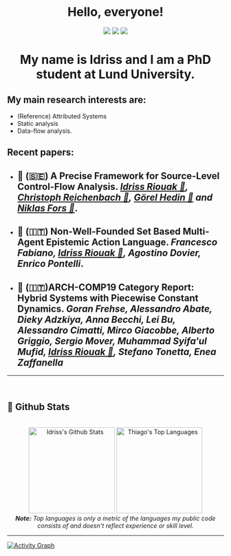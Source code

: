 <h1 align="center">
  Hello, everyone!
</h1>

<p align="center">   
  <a href="mailto:idriss.riouak@cs.lth.se" target="_blank"><img src="https://img.shields.io/badge/-Email-0D1117?style=for-the-badge&logo=gmail&logoColor=F0DB4F"></a>
  <a href="https://www.linkedin.com/in/idriss-riouak/" target="_blank"><img src="https://img.shields.io/badge/-LinkedIn-0D1117?style=for-the-badge&logo=linkedin&logoColor=F0DB4F"></a> 
  <a href="https://www.instagram.com/hydro.it.se" target="_blank"><img src="https://img.shields.io/badge/-Instagram-0D1117?style=for-the-badge&logo=instagram&logoColor=F0DB4F"></a>
</p>

<h1 align="center">
My name is Idriss and I am a PhD student at Lund University. 
</h1>

## My main research interests are:


* (Reference) Attributed Systems
* Static analysis
* Data-flow analysis.

<h2> Recent papers:</h2>

* ## 📄 (🇸🇪) A Precise Framework for Source-Level Control-Flow Analysis. _[Idriss Riouak 🔗](https://github.com/IdrissRio), [Christoph Reichenbach 🔗](https://creichen.net), [Görel Hedin 🔗](https://cs.lth.se/gorel-hedin/) and [Niklas Fors 🔗](https://portal.research.lu.se/portal/en/persons/niklas-fors(c1e9efdd-5891-45ec-aa9d-87b8fb7f3dbc).html)_.


* ## 📄 (🇮🇹) Non-Well-Founded Set Based Multi-Agent Epistemic Action Language. _Francesco Fabiano,  [Idriss Riouak 🔗](https://github.com/IdrissRio), Agostino Dovier, Enrico Pontelli_.

* ## 📄 (🇮🇹)ARCH-COMP19 Category Report: Hybrid Systems with Piecewise Constant Dynamics. _Goran Frehse, Alessandro Abate, Dieky Adzkiya, Anna Becchi, Lei Bu, Alessandro Cimatti, Mirco Giacobbe, Alberto Griggio, Sergio Mover, Muhammad Syifa'ul Mufid,  [Idriss Riouak 🔗](https://github.com/IdrissRio), Stefano Tonetta, Enea Zaffanella_

---



<br/>


<h2>📃 Github Stats</h2>

<br/>

<div>

  <div align="center">
    <a href="#"><img alt="Idriss's Github Stats" src="https://github-readme-stats.vercel.app/api?username=idrissrio&show_icons=true&include_all_commits=true&count_private=true&theme=react&hide_border=true&bg_color=0D1117&title_color=F0DB4F&icon_color=F0DB4F" height="200"/></a>
    <a href="#"><img alt="Thiago's Top Languages" src="https://github-readme-stats.vercel.app/api/top-langs/?username=idrissrio&langs_count=10&layout=compact&theme=react&hide_border=true&bg_color=0D1117&title_color=F0DB4F&icon_color=F0DB4F" height="200"/></a>
    <br/>
    <i><b>Note:</b> Top languages is only a metric of the languages my public code consists of and doesn't reflect experience or skill level.</i>
  </div>

  <hr/>

  <div>
    <a href="#"><img alt="Activity Graph" src="https://activity-graph.herokuapp.com/graph?username=idrissrio&custom_title=Contribution%20Graph&bg_color=0D1117&color=F0DB4F&line=FFFFFF&point=F0DB4F&hide_border=true" /></a>
  <div> 
</div>

